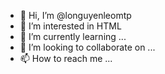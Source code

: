- 👋 Hi, I’m @longuyenleomtp
- 👀 I’m interested in HTML
- 🌱 I’m currently learning ...
- 💞️ I’m looking to collaborate on ...
- 📫 How to reach me ...

<!---
longuyenleomtp/longuyenleomtp is a ✨ special ✨ repository because its `README.md` (this file) appears on your GitHub profile.
You can click the Preview link to take a look at your changes.
--->
